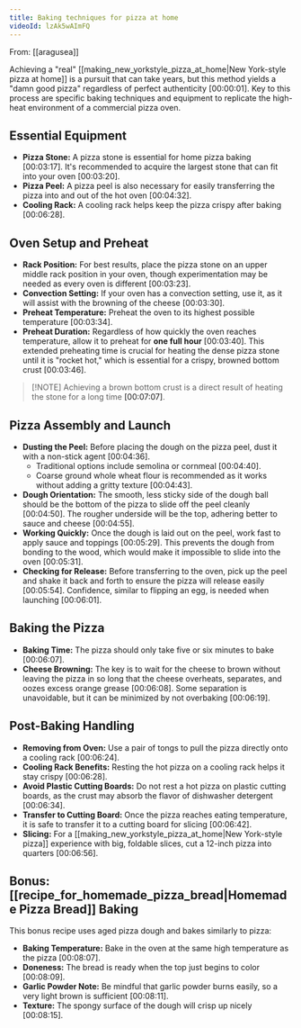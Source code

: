 ```yaml
---
title: Baking techniques for pizza at home
videoId: lzAk5wAImFQ
---
```


From: [[aragusea]] <br/> 

Achieving a "real" [[making_new_yorkstyle_pizza_at_home|New York-style pizza at home]] is a pursuit that can take years, but this method yields a "damn good pizza" regardless of perfect authenticity <a class="yt-timestamp" data-t="00:00:01">[00:00:01]</a>. Key to this process are specific baking techniques and equipment to replicate the high-heat environment of a commercial pizza oven.

## Essential Equipment

*   **Pizza Stone:** A pizza stone is essential for home pizza baking <a class="yt-timestamp" data-t="00:03:17">[00:03:17]</a>. It's recommended to acquire the largest stone that can fit into your oven <a class="yt-timestamp" data-t="00:03:20">[00:03:20]</a>.
*   **Pizza Peel:** A pizza peel is also necessary for easily transferring the pizza into and out of the hot oven <a class="yt-timestamp" data-t="00:04:32">[00:04:32]</a>.
*   **Cooling Rack:** A cooling rack helps keep the pizza crispy after baking <a class="yt-timestamp" data-t="00:06:28">[00:06:28]</a>.

## Oven Setup and Preheat

*   **Rack Position:** For best results, place the pizza stone on an upper middle rack position in your oven, though experimentation may be needed as every oven is different <a class="yt-timestamp" data-t="00:03:23">[00:03:23]</a>.
*   **Convection Setting:** If your oven has a convection setting, use it, as it will assist with the browning of the cheese <a class="yt-timestamp" data-t="00:03:30">[00:03:30]</a>.
*   **Preheat Temperature:** Preheat the oven to its highest possible temperature <a class="yt-timestamp" data-t="00:03:34">[00:03:34]</a>.
*   **Preheat Duration:** Regardless of how quickly the oven reaches temperature, allow it to preheat for **one full hour** <a class="yt-timestamp" data-t="00:03:40">[00:03:40]</a>. This extended preheating time is crucial for heating the dense pizza stone until it is "rocket hot," which is essential for a crispy, browned bottom crust <a class="yt-timestamp" data-t="00:03:46">[00:03:46]</a>.

> [!NOTE] Achieving a brown bottom crust is a direct result of heating the stone for a long time <a class="yt-timestamp" data-t="00:07:07">[00:07:07]</a>.

## Pizza Assembly and Launch

*   **Dusting the Peel:** Before placing the dough on the pizza peel, dust it with a non-stick agent <a class="yt-timestamp" data-t="00:04:36">[00:04:36]</a>.
    *   Traditional options include semolina or cornmeal <a class="yt-timestamp" data-t="00:04:40">[00:04:40]</a>.
    *   Coarse ground whole wheat flour is recommended as it works without adding a gritty texture <a class="yt-timestamp" data-t="00:04:43">[00:04:43]</a>.
*   **Dough Orientation:** The smooth, less sticky side of the dough ball should be the bottom of the pizza to slide off the peel cleanly <a class="yt-timestamp" data-t="00:04:50">[00:04:50]</a>. The rougher underside will be the top, adhering better to sauce and cheese <a class="yt-timestamp" data-t="00:04:55">[00:04:55]</a>.
*   **Working Quickly:** Once the dough is laid out on the peel, work fast to apply sauce and toppings <a class="yt-timestamp" data-t="00:05:29">[00:05:29]</a>. This prevents the dough from bonding to the wood, which would make it impossible to slide into the oven <a class="yt-timestamp" data-t="00:05:31">[00:05:31]</a>.
*   **Checking for Release:** Before transferring to the oven, pick up the peel and shake it back and forth to ensure the pizza will release easily <a class="yt-timestamp" data-t="00:05:54">[00:05:54]</a>. Confidence, similar to flipping an egg, is needed when launching <a class="yt-timestamp" data-t="00:06:01">[00:06:01]</a>.

## Baking the Pizza

*   **Baking Time:** The pizza should only take five or six minutes to bake <a class="yt-timestamp" data-t="00:06:07">[00:06:07]</a>.
*   **Cheese Browning:** The key is to wait for the cheese to brown without leaving the pizza in so long that the cheese overheats, separates, and oozes excess orange grease <a class="yt-timestamp" data-t="00:06:08">[00:06:08]</a>. Some separation is unavoidable, but it can be minimized by not overbaking <a class="yt-timestamp" data-t="00:06:19">[00:06:19]</a>.

## Post-Baking Handling

*   **Removing from Oven:** Use a pair of tongs to pull the pizza directly onto a cooling rack <a class="yt-timestamp" data-t="00:06:24">[00:06:24]</a>.
*   **Cooling Rack Benefits:** Resting the hot pizza on a cooling rack helps it stay crispy <a class="yt-timestamp" data-t="00:06:28">[00:06:28]</a>.
*   **Avoid Plastic Cutting Boards:** Do not rest a hot pizza on plastic cutting boards, as the crust may absorb the flavor of dishwasher detergent <a class="yt-timestamp" data-t="00:06:34">[00:06:34]</a>.
*   **Transfer to Cutting Board:** Once the pizza reaches eating temperature, it is safe to transfer it to a cutting board for slicing <a class="yt-timestamp" data-t="00:06:42">[00:06:42]</a>.
*   **Slicing:** For a [[making_new_yorkstyle_pizza_at_home|New York-style pizza]] experience with big, foldable slices, cut a 12-inch pizza into quarters <a class="yt-timestamp" data-t="00:06:56">[00:06:56]</a>.

## Bonus: [[recipe_for_homemade_pizza_bread|Homemade Pizza Bread]] Baking

This bonus recipe uses aged pizza dough and bakes similarly to pizza:
*   **Baking Temperature:** Bake in the oven at the same high temperature as the pizza <a class="yt-timestamp" data-t="00:08:07">[00:08:07]</a>.
*   **Doneness:** The bread is ready when the top just begins to color <a class="yt-timestamp" data-t="00:08:09">[00:08:09]</a>.
*   **Garlic Powder Note:** Be mindful that garlic powder burns easily, so a very light brown is sufficient <a class="yt-timestamp" data-t="00:08:11">[00:08:11]</a>.
*   **Texture:** The spongy surface of the dough will crisp up nicely <a class="yt-timestamp" data-t="00:08:15">[00:08:15]</a>.